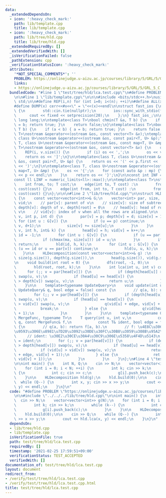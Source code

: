 ```yaml
---
data:
  _extendedDependsOn:
  - icon: ':heavy_check_mark:'
    path: lib/template.cpp
    title: lib/template.cpp
  - icon: ':heavy_check_mark:'
    path: lib/tree/hld.cpp
    title: lib/tree/hld.cpp
  _extendedRequiredBy: []
  _extendedVerifiedWith: []
  _isVerificationFailed: false
  _pathExtension: cpp
  _verificationStatusIcon: ':heavy_check_mark:'
  attributes:
    '*NOT_SPECIAL_COMMENTS*': ''
    PROBLEM: https://onlinejudge.u-aizu.ac.jp/courses/library/5/GRL/5/GRL_5_C
    links:
    - https://onlinejudge.u-aizu.ac.jp/courses/library/5/GRL/5/GRL_5_C
  bundledCode: "#line 1 \"test/tree/hld/lca.test.cpp\"\n#define PROBLEM \"https://onlinejudge.u-aizu.ac.jp/courses/library/5/GRL/5/GRL_5_C\"\
    \n\n#line 1 \"lib/template.cpp\"\n\n\n#include <bits/stdc++.h>\nusing namespace\
    \ std;\n\n#define REP(i,n) for (int i=0; i<(n); ++i)\n#define ALL(x) begin(x),end(x)\n\
    #define DUMP(x) cerr<<#x<<\" = \"<<(x)<<endl\n\nstruct fast_ios {\n    fast_ios()\
    \ {\n        std::cin.tie(nullptr);\n        ios::sync_with_stdio(false);\n  \
    \      cout << fixed << setprecision(20);\n    };\n} fast_ios_;\n\nusing ll =\
    \ long long;\n\ntemplate<class T>\nbool chmin(T &a, T b) {\n    if (a > b) { a\
    \ = b; return true; }\n    return false;\n}\ntemplate<class T>\nbool chmax(T &a,\
    \ T b) {\n    if (a < b) { a = b; return true; }\n    return false;\n}\n\ntemplate<class\
    \ T>\nostream &operator<<(ostream &os, const vector<T> &v);\ntemplate<class T,\
    \ class U>\nostream &operator<<(ostream &os, const pair<T, U> &p);\ntemplate<class\
    \ T, class U>\nostream &operator<<(ostream &os, const map<T, U> &mp);\n\ntemplate<class\
    \ T>\nostream &operator<<(ostream &os, const vector<T> &v) {\n    os << '[';\n\
    \    REP(i, v.size()) {\n        if (i) os << ',';\n        os << v[i];\n    }\n\
    \    return os << ']';\n}\n\ntemplate<class T, class U>\nostream &operator<<(ostream\
    \ &os, const pair<T, U> &p) {\n    return os << '(' << p.first << ' ' << p.second\
    \ << ')';\n}\n\ntemplate<class T, class U>\nostream &operator<<(ostream &os, const\
    \ map<T, U> &mp) {\n    os << '{';\n    for (const auto &p : mp) {\n        os\
    \ << p << endl;\n    }\n    return os << '}';\n}\n\nconst int INF = numeric_limits<int>::max();\n\
    const ll LINF = numeric_limits<ll>::max();\n\ntemplate<class T>\nstruct edge {\n\
    \    int from, to; T cost;\n    edge(int to, T cost) :\n        from(-1), to(to),\
    \ cost(cost) {}\n    edge(int from, int to, T cost) :\n        from(from), to(to),\
    \ cost(cost) {}\n};\n\n\n#line 2 \"lib/tree/hld.cpp\"\n\nstruct HLDecomposition\
    \ {\n    const vector<vector<int>>& G;\n    vector<int> par, size, depth, head,\
    \ vid;\n    // par[v]: parent of v\n    // size[v]: size of subtree[v]\n    //\
    \ depth[v]: depth of v. depth[root] = 0\n    // head[v]: head of row containing\
    \ v\n    // vid[v]: index of v when all the rows are aligned.\n\n    void dfs(int\
    \ v, int p, int d) {\n        par[v] = p; depth[v] = d; size[v] = 1;\n       \
    \ for (int u : G[v]) {\n            if (u == p) continue;\n            dfs(u,\
    \ v, d+1);\n            size[v] += size[u];\n        }\n    }\n    void hld(int\
    \ v, int h, int& k) {\n        head[v] = h; vid[v] = k++;\n        int ma = 0,\
    \ id = -1;\n        for (int u : G[v]) {\n            if (u == par[v]) continue;\n\
    \            if (chmax(ma, size[u])) id = u;\n        }\n        if (id == -1)\
    \ return;\n        hld(id, h, k);\n        for (int u : G[v]) {\n            if\
    \ (u == id or u == par[v]) continue;\n            hld(u, u, k);\n        }\n \
    \   }\n\n    HLDecomposition(const vector<vector<int>>& g) :\n        G(g), par(g.size()),\
    \ size(g.size()), depth(g.size()),\n        head(g.size()), vid(g.size()) {}\n\
    \n    void build(int root = 0) {\n        dfs(root, -1, 0);\n        int k = 0;\n\
    \        hld(root, root, k);\n    }\n\n    int lca(int u, int v) const {\n   \
    \     for (;; v = par[head[v]]) {\n            if (depth[head[u]] > depth[head[v]])\
    \ swap(u, v);\n            if (head[u] == head[v]) {\n                if (depth[u]\
    \ > depth[v]) swap(u, v);\n                return u;\n            }\n        }\n\
    \    }\n\n    template<typename UpdateQuery>\n    void update(int u, int v, const\
    \ UpdateQuery& q, bool edge = false) const {\n        // q(a, b): update [a, b).\n\
    \        for (;; v = par[head[v]]) {\n            if (depth[head[u]] > depth[head[v]])\
    \ swap(u, v);\n            if (head[u] == head[v]) {\n                if (vid[u]\
    \ > vid[v]) swap(u, v);\n                q(vid[u] + edge, vid[v] + 1);\n     \
    \           break;\n            } else {\n                q(vid[head[v]], vid[v]\
    \ + 1);\n            }\n        }\n    }\n\n    template<typename Query, typename\
    \ MergeFunc, typename T>\n    T query(int u, int v,\n            const Query&\
    \ q, const MergeFunc& f,\n            const T& ident, bool edge = false) const\
    \ {\n        // q(a, b): return f[a, b).\n        // f: \u4E8C\u3064\u306E\u533A\
    \u9593\u306E\u8981\u7D20\u3092\u30DE\u30FC\u30B8\u3059\u308B\u95A2\u6570\n   \
    \     // ident: \u30E2\u30CE\u30A4\u30C9\u306E\u5358\u4F4D\u5143\n        T ret\
    \ = ident;\n        for (;; v = par[head[v]]) {\n            if (depth[head[u]]\
    \ > depth[head[v]]) swap(u, v);\n            if (head[u] == head[v]) {\n     \
    \           if (vid[u] > vid[v]) swap(u, v);\n                return f(ret, q(vid[u]\
    \ + edge, vid[v] + 1));\n            } else {\n                ret = f(ret, q(vid[head[v]],\
    \ vid[v] + 1));\n            }\n        }\n    }\n};\n#line 4 \"test/tree/hld/lca.test.cpp\"\
    \n\nint main() {\n    int N, Q;\n    cin >> N;\n    vector<vector<int>> g(N);\n\
    \    for (int i = 0; i < N; ++i) {\n        int k; cin >> k;\n        while (k--)\
    \ {\n            int c; cin >> c;\n            g[i].push_back(c);\n        }\n\
    \    }\n\n    HLDecomposition hld(g);\n    hld.build(0);\n\n    cin >> Q;\n  \
    \  while (Q--) {\n        int x, y; cin >> x >> y;\n        cout << hld.lca(x,\
    \ y) << endl;\n    }\n}\n"
  code: "#define PROBLEM \"https://onlinejudge.u-aizu.ac.jp/courses/library/5/GRL/5/GRL_5_C\"\
    \n\n#include \"../../../lib/tree/hld.cpp\"\n\nint main() {\n    int N, Q;\n  \
    \  cin >> N;\n    vector<vector<int>> g(N);\n    for (int i = 0; i < N; ++i) {\n\
    \        int k; cin >> k;\n        while (k--) {\n            int c; cin >> c;\n\
    \            g[i].push_back(c);\n        }\n    }\n\n    HLDecomposition hld(g);\n\
    \    hld.build(0);\n\n    cin >> Q;\n    while (Q--) {\n        int x, y; cin\
    \ >> x >> y;\n        cout << hld.lca(x, y) << endl;\n    }\n}\n"
  dependsOn:
  - lib/tree/hld.cpp
  - lib/template.cpp
  isVerificationFile: true
  path: test/tree/hld/lca.test.cpp
  requiredBy: []
  timestamp: '2021-02-25 17:59:51+09:00'
  verificationStatus: TEST_ACCEPTED
  verifiedWith: []
documentation_of: test/tree/hld/lca.test.cpp
layout: document
redirect_from:
- /verify/test/tree/hld/lca.test.cpp
- /verify/test/tree/hld/lca.test.cpp.html
title: test/tree/hld/lca.test.cpp
---
```

